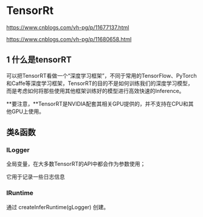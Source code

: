 # TensorRt

https://www.cnblogs.com/vh-pg/p/11677137.html

https://www.cnblogs.com/vh-pg/p/11680658.html

## 1 什么是tensorRT

可以把TensorRT看做一个“深度学习框架”，不同于常用的TensorFlow、PyTorch和Caffe等深度学习框架，TensorRT的目的不是如何训练我们的深度学习模型，而是考虑如何将那些使用其他框架训练好的模型进行高效快速的Inference。

**要注意，**TensorRT是NVIDIA配套其相关GPU提供的，并不支持在CPU和其他GPU上使用。

## 类&函数

### ILogger

全局变量，在大多数TensorRT的API中都会作为参数使用；

它用于记录一些日志信息

### IRuntime

通过 createInferRuntime(gLogger) 创建。